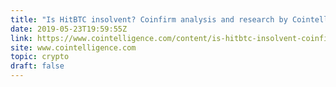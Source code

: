```yaml
---
title: "Is HitBTC insolvent? Coinfirm analysis and research by Cointelligence paint a disturbing picture"
date: 2019-05-23T19:59:55Z
link: https://www.cointelligence.com/content/is-hitbtc-insolvent-coinfirm-analysis-and-research-by-cointelligence-paint-a-disturbing-picture/?utm_medium=RSS&utm_source=hune
site: www.cointelligence.com
topic: crypto
draft: false
---
```

